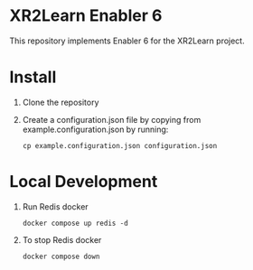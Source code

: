 # XR2Learn Enabler 6
This repository implements Enabler 6 for the XR2Learn project.


# Install 
1. Clone the repository
2. Create a configuration.json file by copying from example.configuration.json by running:
  
   `cp example.configuration.json configuration.json`

# Local Development
1. Run Redis docker 

   `docker compose up redis -d`
2. To stop Redis docker 

    `docker compose down`

